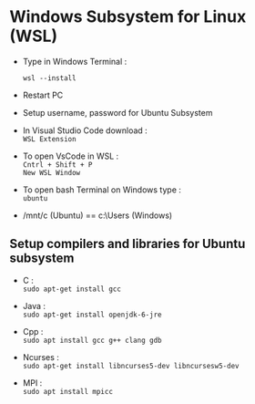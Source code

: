 # Windows Subsystem for Linux (WSL)

- Type in Windows Terminal :

  `wsl --install`

- Restart PC

- Setup username, password for Ubuntu Subsystem

- In Visual Studio Code download : <br>
  `WSL Extension`

- To open VsCode in WSL : <br>
 `Cntrl + Shift + P` <br>
 `New WSL Window`

- To open bash Terminal on Windows type : <br>
 `ubuntu`
- /mnt/c (Ubuntu) == c:\Users (Windows)

## Setup compilers and libraries for Ubuntu subsystem
- C : <br>
 `sudo apt-get install gcc`

- Java : <br>
 `sudo apt-get install openjdk-6-jre`

- Cpp : <br>
 `sudo apt install gcc g++ clang gdb`

- Ncurses : <br>
 `sudo apt-get install libncurses5-dev libncursesw5-dev`
 
- MPI : <br>
 `sudo apt install mpicc`
